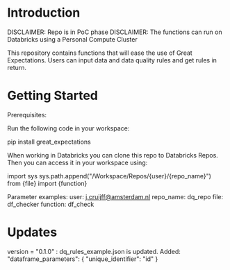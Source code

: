 # Introduction 
DISCLAIMER: Repo is in PoC phase
DISCLAIMER: The functions can run on Databricks using a Personal Compute Cluster

This repository contains functions that will ease the use of Great Expectations. Users can input data and data quality rules and get rules in return.


# Getting Started
Prerequisites:

Run the following code in your workspace:

pip install great_expectations

When working in Databricks you can clone this repo to Databricks Repos. Then you can access it in your workspace using:

import sys
sys.path.append("/Workspace/Repos/{user}/{repo_name}")
from {file} import {function}

Parameter examples:
user: j.cruijff@amsterdam.nl
repo_name: dq_repo
file: df_checker
function: df_check

# Updates

version = "0.1.0" :
dq_rules_example.json is updated.
Added:
"dataframe_parameters": {
        "unique_identifier": "id"
    }